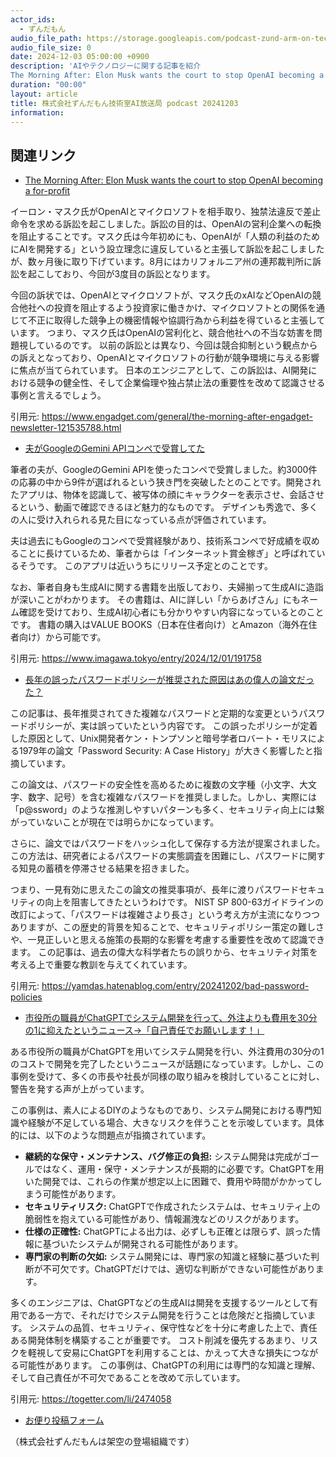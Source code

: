 ```yaml
---
actor_ids:
  - ずんだもん
audio_file_path: https://storage.googleapis.com/podcast-zund-arm-on-tech/audio/株式会社ずんだもん技術室AI放送局_podcast_20241203.mp3
audio_file_size: 0
date: 2024-12-03 05:00:00 +0900
description: 'AIやテクノロジーに関する記事を紹介  
The Morning After: Elon Musk wants the court to stop OpenAI becoming a for-profit、夫がGoogleのGemini APIコンペで受賞してた、長年の誤ったパスワードポリシーが推奨された原因はあの偉人の論文だった？、市役所の職員がChatGPTでシステム開発を行って、外注よりも費用を30分の1に抑えたというニュース→「自己責任でお願いします！」'
duration: "00:00"
layout: article
title: 株式会社ずんだもん技術室AI放送局 podcast 20241203
information: 
---
```


## 関連リンク


- [The Morning After: Elon Musk wants the court to stop OpenAI becoming a for-profit](https://www.engadget.com/general/the-morning-after-engadget-newsletter-121535788.html)  



イーロン・マスク氏がOpenAIとマイクロソフトを相手取り、独禁法違反で差止命令を求める訴訟を起こしました。訴訟の目的は、OpenAIの営利企業への転換を阻止することです。マスク氏は今年初めにも、OpenAIが「人類の利益のためにAIを開発する」という設立理念に違反していると主張して訴訟を起こしましたが、数ヶ月後に取り下げています。8月にはカリフォルニア州の連邦裁判所に訴訟を起こしており、今回が3度目の訴訟となります。

今回の訴状では、OpenAIとマイクロソフトが、マスク氏のxAIなどOpenAIの競合他社への投資を阻止するよう投資家に働きかけ、マイクロソフトとの関係を通じて不正に取得した競争上の機密情報や協調行為から利益を得ていると主張しています。  つまり、マスク氏はOpenAIの営利化と、競合他社への不当な妨害を問題視しているのです。  以前の訴訟とは異なり、今回は競合抑制という観点からの訴えとなっており、OpenAIとマイクロソフトの行動が競争環境に与える影響に焦点が当てられています。  日本のエンジニアとして、この訴訟は、AI開発における競争の健全性、そして企業倫理や独占禁止法の重要性を改めて認識させる事例と言えるでしょう。


引用元: https://www.engadget.com/general/the-morning-after-engadget-newsletter-121535788.html


- [夫がGoogleのGemini APIコンペで受賞してた](https://www.imagawa.tokyo/entry/2024/12/01/191758)  



筆者の夫が、GoogleのGemini APIを使ったコンペで受賞しました。約3000件の応募の中から9件が選ばれるという狭き門を突破したとのことです。開発されたアプリは、物体を認識して、被写体の顔にキャラクターを表示させ、会話させるという、動画で確認できるほど魅力的なものです。  デザインも秀逸で、多くの人に受け入れられる見た目になっている点が評価されています。

夫は過去にもGoogleのコンペで受賞経験があり、技術系コンペで好成績を収めることに長けているため、筆者からは「インターネット賞金稼ぎ」と呼ばれているそうです。  このアプリは近いうちにリリース予定とのことです。

なお、筆者自身も生成AIに関する書籍を出版しており、夫婦揃って生成AIに造詣が深いことがわかります。  その書籍は、AIに詳しい「からあげさん」にもネーム確認を受けており、生成AI初心者にも分かりやすい内容になっているとのことです。  書籍の購入はVALUE BOOKS（日本在住者向け）とAmazon（海外在住者向け）から可能です。


引用元: https://www.imagawa.tokyo/entry/2024/12/01/191758


- [長年の誤ったパスワードポリシーが推奨された原因はあの偉人の論文だった？](https://yamdas.hatenablog.com/entry/20241202/bad-password-policies)  



この記事は、長年推奨されてきた複雑なパスワードと定期的な変更というパスワードポリシーが、実は誤っていたという内容です。  この誤ったポリシーが定着した原因として、Unix開発者ケン・トンプソンと暗号学者ロバート・モリスによる1979年の論文「Password Security: A Case History」が大きく影響したと指摘しています。

この論文は、パスワードの安全性を高めるために複数の文字種（小文字、大文字、数字、記号）を含む複雑なパスワードを推奨しました。しかし、実際には「p@ssword」のような推測しやすいパターンも多く、セキュリティ向上には繋がっていないことが現在では明らかになっています。

さらに、論文ではパスワードをハッシュ化して保存する方法が提案されました。この方法は、研究者によるパスワードの実態調査を困難にし、パスワードに関する知見の蓄積を停滞させる結果を招きました。

つまり、一見有効に思えたこの論文の推奨事項が、長年に渡りパスワードセキュリティの向上を阻害してきたというわけです。  NIST SP 800-63ガイドラインの改訂によって、「パスワードは複雑さより長さ」という考え方が主流になりつつありますが、この歴史的背景を知ることで、セキュリティポリシー策定の難しさや、一見正しいと思える施策の長期的な影響を考慮する重要性を改めて認識できます。  この記事は、過去の偉大な科学者たちの誤りから、セキュリティ対策を考える上で重要な教訓を与えてくれています。


引用元: https://yamdas.hatenablog.com/entry/20241202/bad-password-policies


- [市役所の職員がChatGPTでシステム開発を行って、外注よりも費用を30分の1に抑えたというニュース→「自己責任でお願いします！」](https://togetter.com/li/2474058)  



ある市役所の職員がChatGPTを用いてシステム開発を行い、外注費用の30分の1のコストで開発を完了したというニュースが話題になっています。しかし、この事例を受けて、多くの市長や社長が同様の取り組みを検討していることに対し、警告を発する声が上がっています。

この事例は、素人によるDIYのようなものであり、システム開発における専門知識や経験が不足している場合、大きなリスクを伴うことを示唆しています。具体的には、以下のような問題点が指摘されています。

* **継続的な保守・メンテナンス、バグ修正の負担:** システム開発は完成がゴールではなく、運用・保守・メンテナンスが長期的に必要です。ChatGPTを用いた開発では、これらの作業が想定以上に困難で、費用や時間がかかってしまう可能性があります。
* **セキュリティリスク:** ChatGPTで作成されたシステムは、セキュリティ上の脆弱性を抱えている可能性があり、情報漏洩などのリスクがあります。
* **仕様の正確性:** ChatGPTによる出力は、必ずしも正確とは限らず、誤った情報に基づいたシステムが開発される可能性があります。
* **専門家の判断の欠如:** システム開発には、専門家の知識と経験に基づいた判断が不可欠です。ChatGPTだけでは、適切な判断ができない可能性があります。


多くのエンジニアは、ChatGPTなどの生成AIは開発を支援するツールとして有用である一方で、それだけでシステム開発を行うことは危険だと指摘しています。  システムの品質、セキュリティ、保守性などを十分に考慮した上で、責任ある開発体制を構築することが重要です。  コスト削減を優先するあまり、リスクを軽視して安易にChatGPTを利用することは、かえって大きな損失につながる可能性があります。  この事例は、ChatGPTの利用には専門的な知識と理解、そして自己責任が不可欠であることを改めて示しています。


引用元: https://togetter.com/li/2474058



- [お便り投稿フォーム](https://forms.gle/ffg4JTfqdiqK62qf9)

（株式会社ずんだもんは架空の登場組織です）
